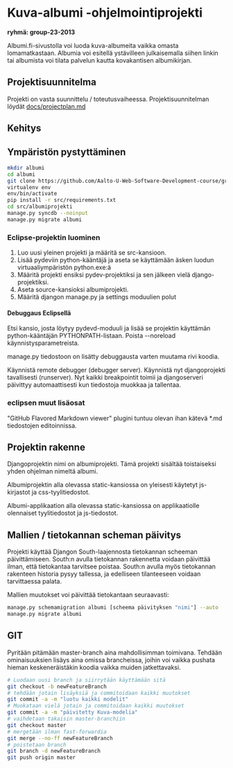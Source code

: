 Kuva-albumi -ohjelmointiprojekti
===============
**ryhmä: group-23-2013**

Albumi.fi-sivustolla voi luoda kuva-albumeita vaikka omasta lomamatkastaan.
Albumia voi esitellä ystävilleen julkaisemalla siihen linkin tai albumista voi tilata 
palvelun kautta kovakantisen albumikirjan.



Projektisuunnitelma
---------------

Projekti on vasta suunnittelu / toteutusvaiheessa.
Projektisuunnitelman löydät [docs/projectplan.md](docs/projectplan.md)


Kehitys
---------------

## Ympäristön pystyttäminen

```bash
mkdir albumi
cd albumi
git clone https://github.com/Aalto-U-Web-Software-Development-course/group-23-2013.git src
virtualenv env
env/bin/activate
pip install -r src/requirements.txt
cd src/albumiprojekti
manage.py syncdb --noinput
manage.py migrate albumi
```

### Eclipse-projektin luominen

1. Luo uusi yleinen projekti ja määritä se src-kansioon. 
2. Lisää pydeviin python-kääntäjä ja aseta se käyttämään äsken luodun virtuaaliympäristön python.exe:ä 
3. Määritä projekti ensiksi pydev-projektiksi ja sen jälkeen vielä django-projektiksi.
4. Aseta source-kansioksi albumiprojekti.
5. Määritä djangon manage.py ja settings moduulien polut

#### Debuggaus Eclipsellä

Etsi kansio, josta löytyy pydevd-moduuli ja lisää se projektin käyttämän python-kääntäjän 
PYTHONPATH-listaan. Poista --noreload käynnistysparametreista.

manage.py tiedostoon on lisätty debuggausta varten muutama rivi koodia.

Käynnistä remote debugger (debugger server). Käynnistä nyt djangoprojekti tavallisesti (runserver).
Nyt kaikki breakpointit toimii ja djangoserveri päivittyy automaattisesti kun tiedostoja muokkaa ja tallentaa.

### eclipsen muut lisäosat

"GitHub Flavored Markdown viewer" plugini tuntuu olevan ihan kätevä *.md tiedostojen editoinnissa.

## Projektin rakenne

Djangoprojektin nimi on albumiprojekti. Tämä projekti sisältää toistaiseksi yhden ohjelman nimeltä albumi.

Albumiprojektin alla olevassa static-kansiossa on yleisesti käytetyt js-kirjastot ja css-tyylitiedostot.

Albumi-applikaation alla olevassa static-kansiossa on applikaatiolle olennaiset tyylitiedostot ja js-tiedostot. 


## Mallien / tietokannan scheman päivitys
    
Projekti käyttää Djangon South-laajennosta tietokannan scheeman päivittämiseen.
South:n avulla tietokannan rakennetta voidaan päivittää ilman, että tietokantaa tarvitsee poistaa. 
South:n avulla myös tietokannan rakenteen historia pysyy tallessa, ja edelliseen tilanteeseen voidaan 
tarvittaessa palata.
    
Mallien muutokset voi päivittää tietokantaan seuraavasti:

```bash
manage.py schemamigration albumi [scheema päivityksen "nimi"] --auto
manage.py migrate albumi
```

## GIT

Pyritään pitämään master-branch aina mahdollisimman toimivana.
Tehdään ominaisuuksien lisäys aina omissa brancheissa, joihin voi vaikka pushata 
hieman keskeneräistäkin koodia vaikka muiden jatkettavaksi.

```bash
# Luodaan uusi branch ja siirrytään käyttämään sitä
git checkout -b newFeatureBranch
# tehdään jotain lisäyksiä ja commitoidaan kaikki muutokset
git commit -a -m "luotu kaikki modelit"
# Muokataan vielä jotain ja commitoidaan kaikki muutokset
git commit -a -m "päivitetty Kuva-modelia"
# vaihdetaan takaisin master-branchiin
git checkout master
# mergetään ilman fast-forwardia
git merge --no-ff newFeatureBranch
# poistetaan branch
git branch -d newFeatureBranch
git push origin master
```